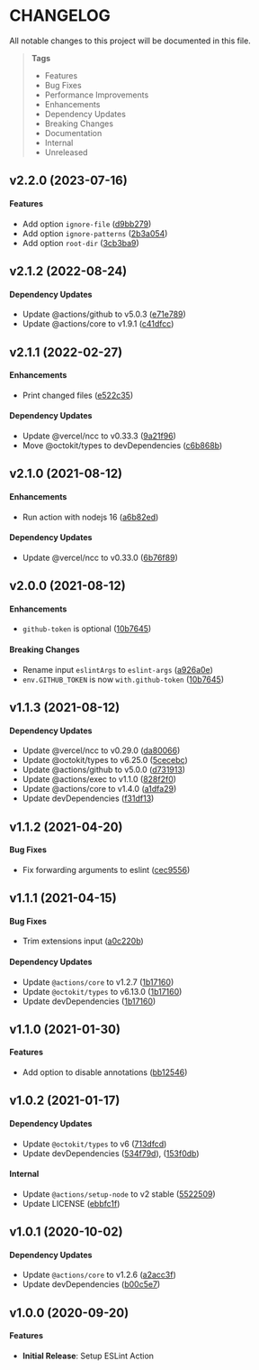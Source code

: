 # CHANGELOG

All notable changes to this project will be documented in this file.

> **Tags**
>
> - Features
> - Bug Fixes
> - Performance Improvements
> - Enhancements
> - Dependency Updates
> - Breaking Changes
> - Documentation
> - Internal
> - Unreleased

## v2.2.0 (2023-07-16)

#### Features

- Add option `ignore-file` ([d9bb279](https://github.com/sibiraj-s/action-eslint/commit/d9bb279))
- Add option `ignore-patterns` ([2b3a054](https://github.com/sibiraj-s/action-eslint/commit/2b3a054))
- Add option `root-dir` ([3cb3ba9](https://github.com/sibiraj-s/action-eslint/commit/3cb3ba9))

## v2.1.2 (2022-08-24)

#### Dependency Updates

- Update @actions/github to v5.0.3 ([e71e789](https://github.com/sibiraj-s/action-eslint/commit/e71e789))
- Update @actions/core to v1.9.1 ([c41dfcc](https://github.com/sibiraj-s/action-eslint/commit/c41dfcc))

## v2.1.1 (2022-02-27)

#### Enhancements

- Print changed files ([e522c35](https://github.com/sibiraj-s/action-eslint/commit/e522c35))

#### Dependency Updates

- Update @vercel/ncc to v0.33.3 ([9a21f96](https://github.com/sibiraj-s/action-eslint/commit/9a21f96))
- Move @octokit/types to devDependencies ([c6b868b](https://github.com/sibiraj-s/action-eslint/commit/c6b868b))

## v2.1.0 (2021-08-12)

#### Enhancements

- Run action with nodejs 16 ([a6b82ed](https://github.com/sibiraj-s/action-eslint/commit/a6b82ed))

#### Dependency Updates

- Update @vercel/ncc to v0.33.0 ([6b76f89](https://github.com/sibiraj-s/action-eslint/commit/6b76f89))

## v2.0.0 (2021-08-12)

#### Enhancements

- `github-token` is optional ([10b7645](https://github.com/sibiraj-s/action-eslint/commit/10b7645))

#### Breaking Changes

- Rename input `eslintArgs` to `eslint-args` ([a926a0e](https://github.com/sibiraj-s/action-eslint/commit/a926a0e))
- `env.GITHUB_TOKEN` is now `with.github-token` ([10b7645](https://github.com/sibiraj-s/action-eslint/commit/10b7645))

## v1.1.3 (2021-08-12)

#### Dependency Updates

- Update @vercel/ncc to v0.29.0 ([da80066](https://github.com/sibiraj-s/action-eslint/commit/da80066))
- Update @octokit/types to v6.25.0 ([5cecebc](https://github.com/sibiraj-s/action-eslint/commit/5cecebc))
- Update @actions/github to v5.0.0 ([d731913](https://github.com/sibiraj-s/action-eslint/commit/d731913))
- Update @actions/exec to v1.1.0 ([828f2f0](https://github.com/sibiraj-s/action-eslint/commit/828f2f0))
- Update @actions/core to v1.4.0 ([a1dfa29](https://github.com/sibiraj-s/action-eslint/commit/a1dfa29))
- Update devDependencies ([f31df13](https://github.com/sibiraj-s/action-eslint/commit/f31df13))

## v1.1.2 (2021-04-20)

#### Bug Fixes

- Fix forwarding arguments to eslint ([cec9556](https://github.com/sibiraj-s/action-eslint/commit/cec9556))

## v1.1.1 (2021-04-15)

#### Bug Fixes

- Trim extensions input ([a0c220b](https://github.com/sibiraj-s/action-eslint/commit/a0c220b))

#### Dependency Updates

- Update `@actions/core` to v1.2.7 ([1b17160](https://github.com/sibiraj-s/action-eslint/commit/1b17160))
- Update `@octokit/types` to v6.13.0 ([1b17160](https://github.com/sibiraj-s/action-eslint/commit/1b17160))
- Update devDependencies ([1b17160](https://github.com/sibiraj-s/action-eslint/commit/1b17160))

## v1.1.0 (2021-01-30)

#### Features

- Add option to disable annotations ([bb12546](https://github.com/sibiraj-s/action-eslint/commit/bb12546))

## v1.0.2 (2021-01-17)

#### Dependency Updates

- Update `@octokit/types` to v6 ([713dfcd](https://github.com/sibiraj-s/action-eslint/commit/713dfcd))
- Update devDependencies ([534f79d](https://github.com/sibiraj-s/action-eslint/commit/534f79d)), ([153f0db](https://github.com/sibiraj-s/action-eslint/commit/153f0db))

#### Internal

- Update `@actions/setup-node` to v2 stable ([5522509](https://github.com/sibiraj-s/action-eslint/commit/5522509))
- Update LICENSE ([ebbfc1f](https://github.com/sibiraj-s/action-eslint/commit/ebbfc1f))

## v1.0.1 (2020-10-02)

#### Dependency Updates

- Update `@actions/core` to v1.2.6 ([a2acc3f](https://github.com/sibiraj-s/action-eslint/commit/a2acc3f))
- Update devDependencies ([b00c5e7](https://github.com/sibiraj-s/action-eslint/commit/b00c5e7))

## v1.0.0 (2020-09-20)

#### Features

- **Initial Release**: Setup ESLint Action
